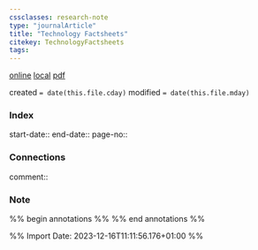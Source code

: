 ```yaml
---
cssclasses: research-note
type: "journalArticle"
title: "Technology Factsheets"
citekey: TechnologyFactsheets
tags: 
---
```



[online](http://zotero.org/groups/5242748/items/9FPEUT7S) [local](zotero://select/groups/5242748/items/9FPEUT7S) [pdf](file://C:\Users\jacques\Zotero\storage\W5K8T9VZ\Technology%20Factsheets.pdf)

created `= date(this.file.cday)`
modified `= date(this.file.mday)`

### Index

start-date:: 
end-date:: 
page-no:: 

### Connections

comment:: 

### Note

%% begin annotations %%
%% end annotations %%

%% Import Date: 2023-12-16T11:11:56.176+01:00 %%
